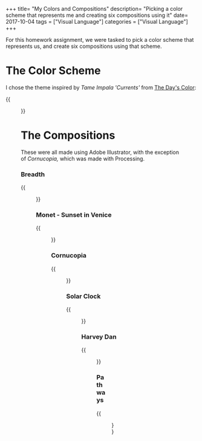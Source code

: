 +++
title= "My Colors and Compositions"
description= "Picking a color scheme that represents me and creating six compositions using it"
date= 2017-10-04
tags = ["Visual Language"]
categories = ["Visual Language"]
+++

For this homework assignment, we were tasked to pick a color scheme that represents us,
and create six compositions using that scheme.

# The Color Scheme

I chose the theme inspired by *Tame Impala 'Currents'* from [The Day's Color](http://thedayscolor.com/):

{{<figure src="/blog/images/visual_language/colors/colortheme.png">}}
<br/>

# The Compositions

These were all made using Adobe Illustrator, with the exception of *Cornucopia,* which
was made with Processing.

### Breadth
{{<figure src="/blog/images/visual_language/colors/breadth.png">}}
<br/>

### Monet - Sunset in Venice
{{<figure src="/blog/images/visual_language/colors/monet.png">}}
<br/>

### Cornucopia
{{<figure src="/blog/images/visual_language/colors/cornucopia.png">}}
<br/>

### Solar Clock 
{{<figure src="/blog/images/visual_language/colors/solarclock.png">}}
<br/>

### Harvey Dan
{{<figure src="/blog/images/visual_language/colors/danharvs.png">}}
<br/>

### Pathways
{{<figure src="/blog/images/visual_language/colors/pathways.png">}}
